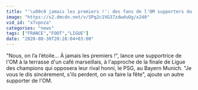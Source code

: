 ```yaml
---
title: "'\u00c0 jamais les premiers !': des fans de l'OM supporters du Bayern face au PSG"
image: "https://s2.dmcdn.net/v/SPq2c1VG37zdwduOg/x240"
vid_id: "x7vpnza"
categories: "news"
tags: ["FRANCE","FOOT","LIGUE"]
date: "2020-08-30T20:28:04+03:00"
---
```

&quot;Nous, on l’a l’étoile… À jamais les premiers !&quot;, lance une supportrice de l'OM à la terrasse d'un café marseillais, à l'approche de la finale de Ligue des champions qui opposera leur rival honni, le PSG, au Bayern Munich. &quot;Je vous le dis sincèrement, s'ils perdent, on va faire la fête&quot;, ajoute un autre supporter de l'OM.
